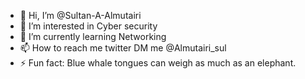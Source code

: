 - 👋 Hi, I’m @Sultan-A-Almutairi
- 👀 I’m interested in Cyber security
- 🌱 I’m currently learning Networking 
- 📫 How to reach me twitter DM me @Almutairi_sul
- ⚡ Fun fact: Blue whale tongues can weigh as much as an elephant.

<!---
Sultan-A-Almutairi/Sultan-A-Almutairi is a ✨ special ✨ repository because its `README.md` (this file) appears on your GitHub profile.
You can click the Preview link to take a look at your changes.
--->
